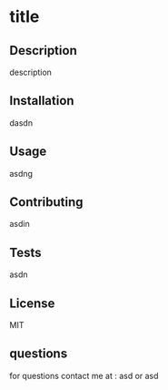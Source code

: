 
    
# title



## Description
description
## Installation
dasdn
## Usage
 asdng
## Contributing 
asdin
 ## Tests 
asdn
## License
MIT 
    
## questions
    
for questions contact me at : asd or asd 
    
    